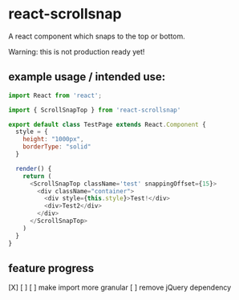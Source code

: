 # react-scrollsnap
A react component which snaps to the top or bottom.

Warning: this is not production ready yet!

## example usage / intended use:
```js
import React from 'react';

import { ScrollSnapTop } from 'react-scrollsnap'

export default class TestPage extends React.Component {
  style = {
    height: "1000px",
    borderType: "solid"
  }

  render() {
    return (
      <ScrollSnapTop className='test' snappingOffset={15}>
        <div className="container">
          <div style={this.style}>Test!</div>
          <div>Test2</div>
        </div>
      </ScrollSnapTop>
    )
  }
}
```

## feature progress
[X] <ScrollSnapTop/>
[ ] <ScrollSnapBottom/>
[ ] make import more granular
[ ] remove jQuery dependency
